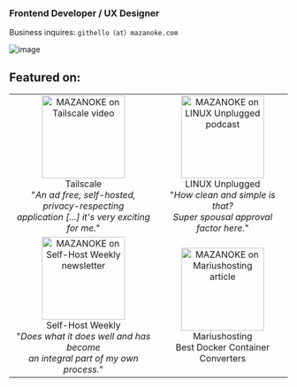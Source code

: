 ### Frontend Developer / UX Designer

Business inquires: `githello﻿（at）mazanoke.com`

![image]()


## Featured on:
|                                                                                                                                                                                                                                                                          |                                                                                                                                                                                                                                                         |
| :------------------------------------------------------------------------------------------------------------------------------------------------------------------------------------------------------------------------------------------------------------------------: | :-------------------------------------------------------------------------------------------------------------------------------------------------------------------------------------------------------------------------------------------------------: |
| [<img src="https://github.com/user-attachments/assets/eb09fedd-0775-4dd1-94d9-872ef48345bb" alt="MAZANOKE on Tailscale video" height="150">](https://www.youtube.com/watch?v=W5JgLGlY-6k) </br> Tailscale </br> "*An ad free, self-hosted, privacy-respecting</br>application [...] it's very exciting for me.*" | [<img src="https://github.com/user-attachments/assets/a5c76675-4223-41b0-bcb6-29b50316c0d8" alt="MAZANOKE on LINUX Unplugged podcast" height="150">](https://linuxunplugged.com/615?t=3544) </br> LINUX Unplugged </br> "*How clean and simple is that?</br>Super spousal approval factor here.*" |
| [<img src="https://github.com/user-attachments/assets/2d7164af-1d74-4da2-be65-bf40fae919c2" alt="MAZANOKE on Self-Host Weekly newsletter" height="150">](https://selfh.st/post/2025-favorite-new-apps-so-far/#mazanoke) </br> Self-Host Weekly </br> "*Does what it does well and has become</br>an integral part of my own process.*"                                                   | [<img src="https://github.com/user-attachments/assets/66a47719-0f8f-4e77-abfb-1b08b99d54b8" alt="MAZANOKE on Mariushosting article" height="150">](https://mariushosting.com/synology-best-docker-container-converters/) </br> Mariushosting </br> Best Docker Container Converters                                                                                         |

